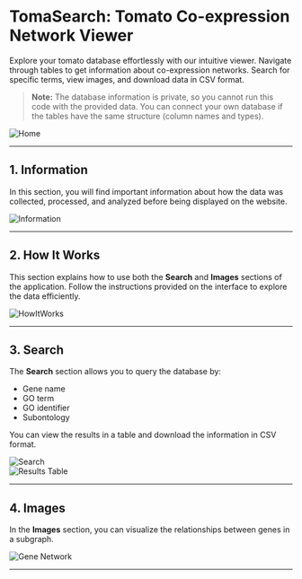 # TomaSearch: Tomato Co-expression Network Viewer

Explore your tomato database effortlessly with our intuitive viewer. Navigate through tables to get information about co-expression networks. Search for specific terms, view images, and download data in CSV format.

> **Note:** The database information is private, so you cannot run this code with the provided data. You can connect your own database if the tables have the same structure (column names and types).

![Home](https://drive.google.com/file/d/17E35LeUQQSV0AcvC9IyFAEWP0Qi00J9W)

---

## 1. Information

In this section, you will find important information about how the data was collected, processed, and analyzed before being displayed on the website.

![Information](readme_images/information.png)

---

## 2. How It Works

This section explains how to use both the **Search** and **Images** sections of the application. Follow the instructions provided on the interface to explore the data efficiently.

![HowItWorks](readme_images/how_it_works.png)

---

## 3. Search

The **Search** section allows you to query the database by:

- Gene name
- GO term
- GO identifier
- Subontology

You can view the results in a table and download the information in CSV format.

![Search](readme_images/search.png)  
![Results Table](readme_images/results_table.png)

---

## 4. Images

In the **Images** section, you can visualize the relationships between genes in a subgraph.

![Gene Network](readme_images/images.png)

---

